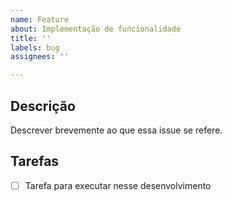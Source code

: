 ```yaml
---
name: Feature
about: Implementação de funcionalidade
title: ''
labels: bug
assignees: ''

---
```


## Descrição
Descrever brevemente ao que essa issue se refere.

## Tarefas
- [ ] Tarefa para executar nesse desenvolvimento
